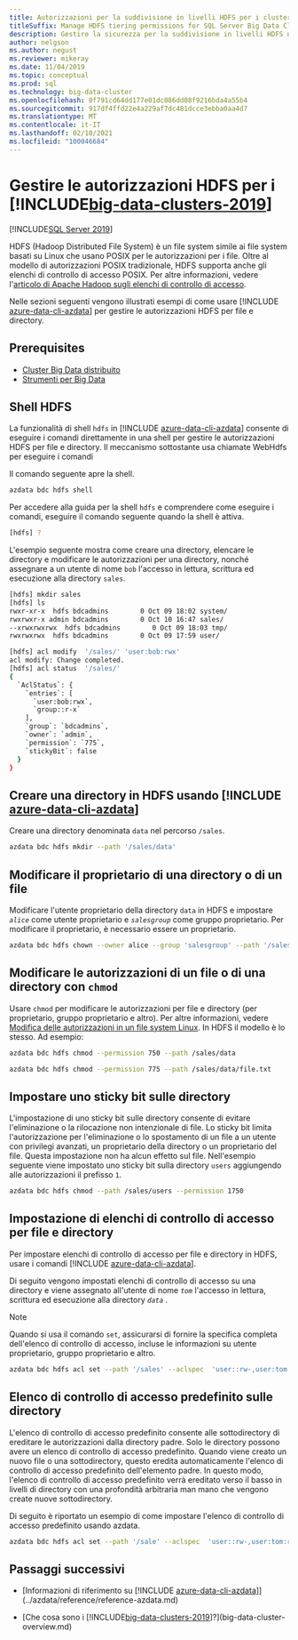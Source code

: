 ```yaml
---
title: Autorizzazioni per la suddivisione in livelli HDFS per i cluster Big Data di SQL Server
titleSuffix: Manage HDFS tiering permissions for SQL Server Big Data Clusters
description: Gestire la sicurezza per la suddivisione in livelli HDFS nei cluster Big Data di SQL Server, ad esempio le autorizzazioni per altri sistemi basati su Linux.
author: nelgson
ms.author: negust
ms.reviewer: mikeray
ms.date: 11/04/2019
ms.topic: conceptual
ms.prod: sql
ms.technology: big-data-cluster
ms.openlocfilehash: 0f791cd64dd177e01dc086dd08f9216bda4a55b4
ms.sourcegitcommit: 917df4ffd22e4a229af7dc481dcce3ebba0aa4d7
ms.translationtype: MT
ms.contentlocale: it-IT
ms.lasthandoff: 02/10/2021
ms.locfileid: "100046684"
---
```

# <a name="manage-hdfs-permissions-for-big-data-clusters-2019"></a>Gestire le autorizzazioni HDFS per i [!INCLUDE[big-data-clusters-2019](../includes/ssbigdataclusters-ss-nover.md)]

[!INCLUDE[SQL Server 2019](../includes/applies-to-version/sqlserver2019.md)]

HDFS (Hadoop Distributed File System) è un file system simile ai file system basati su Linux che usano POSIX per le autorizzazioni per i file. Oltre al modello di autorizzazioni POSIX tradizionale, HDFS supporta anche gli elenchi di controllo di accesso POSIX. Per altre informazioni, vedere l'[articolo di Apache Hadoop sugli elenchi di controllo di accesso](https://hadoop.apache.org/docs/current/hadoop-project-dist/hadoop-hdfs/HdfsPermissionsGuide.html#ACLs_.28Access_Control_Lists.29).

Nelle sezioni seguenti vengono illustrati esempi di come usare [!INCLUDE [azure-data-cli-azdata](../includes/azure-data-cli-azdata.md)] per gestire le autorizzazioni HDFS per file e directory.

## <a name="prerequisites"></a>Prerequisites

- [Cluster Big Data distribuito](deployment-guidance.md)
- [Strumenti per Big Data](deploy-big-data-tools.md)
  
## <a name="hdfs-shell"></a>Shell HDFS

La funzionalità di shell `hdfs` in [!INCLUDE [azure-data-cli-azdata](../includes/azure-data-cli-azdata.md)] consente di eseguire i comandi direttamente in una shell per gestire le autorizzazioni HDFS per file e directory. Il meccanismo sottostante usa chiamate WebHdfs per eseguire i comandi

Il comando seguente apre la shell.

```bash
azdata bdc hdfs shell
```

Per accedere alla guida per la shell `hdfs` e comprendere come eseguire i comandi, eseguire il comando seguente quando la shell è attiva.

```bash
[hdfs] ?
```

L'esempio seguente mostra come creare una directory, elencare le directory e modificare le autorizzazioni per una directory, nonché assegnare a un utente di nome `bob` l'accesso in lettura, scrittura ed esecuzione alla directory `sales`.

```bash
[hdfs] mkdir sales
[hdfs] ls
rwxr-xr-x  hdfs bdcadmins        0 Oct 09 18:02 system/
rwxrwxr-x admin bdcadmins        0 Oct 10 16:47 sales/
--xrwxrwxrwx  hdfs bdcadmins        0 Oct 09 18:03 tmp/
rwxrwxrwx  hdfs bdcadmins        0 Oct 09 17:59 user/

[hdfs] acl modify  '/sales/' 'user:bob:rwx'
acl modify: Change completed.
[hdfs] acl status  '/sales/'
{
  `AclStatus`: {
    `entries`: [
      `user:bob:rwx`,
      `group::r-x`
    ],
    `group`: `bdcadmins`,
    `owner`: `admin`,
    `permission`: `775`,
    `stickyBit`: false
  }
}
```

## <a name="create-a-directory-in-hdfs-using-azure-data-cli-azdata"></a>Creare una directory in HDFS usando [!INCLUDE [azure-data-cli-azdata](../includes/azure-data-cli-azdata.md)]

Creare una directory denominata `data` nel percorso `/sales`.

```bash
azdata bdc hdfs mkdir --path '/sales/data'
```

## <a name="change-owner-of-a-directory-or-file"></a>Modificare il proprietario di una directory o di un file

Modificare l'utente proprietario della directory `data` in HDFS e impostare *`alice`* come utente proprietario e *`salesgroup`* come gruppo proprietario. Per modificare il proprietario, è necessario essere un proprietario.

```bash
azdata bdc hdfs chown --owner alice --group 'salesgroup' --path '/sales/data'
```

## <a name="change-permissions-of-a-file-or-directory-with-chmod"></a>Modificare le autorizzazioni di un file o di una directory con `chmod`

Usare `chmod` per modificare le autorizzazioni per file e directory (per proprietario, gruppo proprietario e altro). Per altre informazioni, vedere [Modifica delle autorizzazioni in un file system Linux](https://www.lifewire.com/uses-of-command-chmod-2201064). In HDFS il modello è lo stesso. Ad esempio:

```bash
azdata bdc hdfs chmod --permission 750 --path /sales/data
```

```bash
azdata bdc hdfs chmod --permission 775 --path /sales/data/file.txt
```

## <a name="set-sticky-bit-on-directories"></a>Impostare uno sticky bit sulle directory

L'impostazione di uno sticky bit sulle directory consente di evitare l'eliminazione o la rilocazione non intenzionale di file. Lo sticky bit limita l'autorizzazione per l'eliminazione o lo spostamento di un file a un utente con privilegi avanzati, un proprietario della directory o un proprietario del file. Questa impostazione non ha alcun effetto sul file. Nell'esempio seguente viene impostato uno sticky bit sulla directory `users` aggiungendo alle autorizzazioni il prefisso `1`.

```bash
azdata bdc hdfs chmod --path /sales/users --permission 1750
```

## <a name="setting-acls-on-files-and-directories"></a>Impostazione di elenchi di controllo di accesso per file e directory

Per impostare elenchi di controllo di accesso per file e directory in HDFS, usare i comandi [!INCLUDE [azure-data-cli-azdata](../includes/azure-data-cli-azdata.md)].

Di seguito vengono impostati elenchi di controllo di accesso su una directory e viene assegnato all'utente di nome *`tom`* l'accesso in lettura, scrittura ed esecuzione alla directory *`data`* . 

> [!NOTE]
> Quando si usa il comando `set`, assicurarsi di fornire la specifica completa dell'elenco di controllo di accesso, incluse le informazioni su utente proprietario, gruppo proprietario e altro.

```bash
azdata bdc hdfs acl set --path '/sales' --aclspec  'user::rw-,user:tom:rwx,group::rw-,other::rw-'
```

## <a name="default-acl-on-directories"></a>Elenco di controllo di accesso predefinito sulle directory

L'elenco di controllo di accesso predefinito consente alle sottodirectory di ereditare le autorizzazioni dalla directory padre. Solo le directory possono avere un elenco di controllo di accesso predefinito. Quando viene creato un nuovo file o una sottodirectory, questo eredita automaticamente l'elenco di controllo di accesso predefinito dell'elemento padre. In questo modo, l'elenco di controllo di accesso predefinito verrà ereditato verso il basso in livelli di directory con una profondità arbitraria man mano che vengono create nuove sottodirectory.

Di seguito è riportato un esempio di come impostare l'elenco di controllo di accesso predefinito usando azdata.

```bash
azdata bdc hdfs acl set --path '/sale' --aclspec  'user::rw-,user:tom:rwx,group::rw-,other::rw-,default:group::rw-,default:user::rw-,default:other::rw-'
```

## <a name="next-steps"></a>Passaggi successivi

- [Informazioni di riferimento su [!INCLUDE [azure-data-cli-azdata](../includes/azure-data-cli-azdata.md)]](../azdata/reference/reference-azdata.md)

- [Che cosa sono i [!INCLUDE[big-data-clusters-2019](../includes/ssbigdataclusters-ver15.md)]?](big-data-cluster-overview.md)